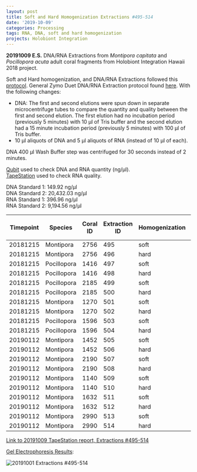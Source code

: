 ```yaml
---
layout: post
title: Soft and Hard Homogenization Extractions #495-514
date: '2019-10-09'
categories: Processing
tags: RNA, DNA, soft and hard homogenization
projects: Holobiont Integration
---
```


**20191009 E.S.**
DNA/RNA Extractions from *Montipora capitata* and *Pocillopora acuta* adult coral fragments from Holobiont Integration Hawaii 2018 project.  

Soft and Hard homogenization, and DNA/RNA Extractions followed this [protocol](https://github.com/emmastrand/EmmaStrand_Notebook/blob/master/_posts/2019-06-05-Soft-and-Hard-Homogenization-Protocol.md). General Zymo Duet DNA/RNA Extraction protocol found [here](https://github.com/emmastrand/EmmaStrand_Notebook/blob/master/_posts/2019-05-31-Zymo-Duet-RNA-DNA-Extraction-Protocol.md). With the following changes:  
- DNA: The first and second elutions were spun down in separate microcentrifuge tubes to compare the quantity and quality between the first and second elution. The first elution had no incubation period (previously 5 minutes) with 10 μl of Tris buffer and the second elution had a 15 minute incubation period (previously 5 minutes) with 100 μl of Tris buffer.  
- 10 μl aliquots of DNA and 5 μl aliquots of RNA (instead of 10 μl of each).    

DNA 400 μl Wash Buffer step was centrifuged for 30 seconds instead of 2 minutes.

[Qubit](https://github.com/emmastrand/EmmaStrand_Notebook/blob/master/_posts/2019-05-31-Qubit-Protocol.md) used to check DNA and RNA quantity (ng/μl).  
[TapeStation](https://github.com/emmastrand/EmmaStrand_Notebook/blob/master/_posts/2019-05-31-TapeStation-Protocol.md) used to check RNA quality.

DNA Standard 1: 149.92 ng/μl  
DNA Standard 2: 20,432.03 ng/μl  
RNA Standard 1: 396.96 ng/μl  
RNA Standard 2: 9,194.56 ng/μl

| Timepoint | Species     | Coral ID | Extraction ID | Homogenization | DNA Reading 1 | DNA Reading 2 | Average DNA ng/μl | RNA Reading 1 | RNA Reading 2 | Average RNA ng/μl | RIN |
|-----------|-------------|----------|---------------|----------------|---------------|---------------|-------------------|---------------|---------------|-------------------|-----|
| 20181215  | Montipora   | 2756     | 495           | soft           | 29            | 29            | 29                | 37.4          | 37.4          | 37.4              | 9.2 |
| 20181215  | Montipora   | 2756     | 496           | hard           | 9             | 8.96          | 8.98              | 15.2          | 15.2          | 15.2              | NA  |
| 20181215  | Pocillopora | 1416     | 497           | soft           | 16.8          | 16.7          | 16.75             | 61.2          | 61.2          | 61.2              | 9   |
| 20181215  | Pocillopora | 1416     | 498           | hard           | 6.98          | 6.94          | 6.96              | 22.6          | 22.8          | 22.7              | NA  |
| 20181215  | Pocillopora | 2185     | 499           | soft           | 26.8          | 26.8          | 26.8              | 49.2          | 49.2          | 49.2              | 9.1 |
| 20181215  | Pocillopora | 2185     | 500           | hard           | 15.9          | 15.9          | 15.9              | 28.2          | 28.4          | 28.3              | NA  |
| 20181215  | Montipora   | 1270     | 501           | soft           | 42            | 42            | 42                | 39.2          | 39.4          | 39.3              | 8.9 |
| 20181215  | Montipora   | 1270     | 502           | hard           | 24.8          | 24.6          | 24.7              | 24.2          | 24.2          | 24.2              | NA  |
| 20181215  | Pocillopora | 1596     | 503           | soft           | 27.8          | 27.8          | 27.8              | 69.8          | 70            | 69.9              | 9.5 |
| 20181215  | Pocillopora | 1596     | 504           | hard           | 13.1          | 13.1          | 13.1              | 44.4          | 44.6          | 44.5              | NA  |
| 20190112  | Montipora   | 1452     | 505           | soft           | 32.6          | 32.6          | 32.6              | 35            | 35            | 35                | 9.2 |
| 20190112  | Montipora   | 1452     | 506           | hard           | 22.8          | 22.8          | 22.8              | **            | **            | **                | NA  |
| 20190112  | Montipora   | 2190     | 507           | soft           | 48            | 47.8          | 47.9              | 12.4          | 12.4          | 12.4              | 9.1 |
| 20190112  | Montipora   | 2190     | 508           | hard           | 20.4          | 20.4          | 20.4              | 23.6          | 23.8          | 23.7              | NA  |
| 20190112  | Montipora   | 1140     | 509           | soft           | 23.8          | 23.6          | 23.7              | 20.4          | 20.6          | 20.5              | 9.3 |
| 20190112  | Montipora   | 1140     | 510           | hard           | 14.5          | 14.5          | 14.5              | 15.4          | 15.6          | 15.5              | NA  |
| 20190112  | Montipora   | 1632     | 511           | soft           | 32.4          | 32.4          | 32.4              | 23.2          | 23.4          | 23.3              | 9.4 |
| 20190112  | Montipora   | 1632     | 512           | hard           | 11.1          | 11.1          | 11.1              | 20.8          | 20.8          | 20.8              | NA  |
| 20190112  | Montipora   | 2990     | 513           | soft           | 10.8          | 10.8          | 10.8              | 17.2          | 17.4          | 17.3              | 8.9 |
| 20190112  | Montipora   | 2990     | 514           | hard           | 15.7          | 15.7          | 15.7              | 14            | 14            | 14                | NA  |


[Link to 20191009 TapeStation report, Extractions #495-514](https://github.com/emmastrand/EmmaStrand_Notebook/blob/master/TapeStation/2019-10-09%20-%2014.09.58.pdf)

[Gel Electrophoresis Results](https://github.com/emmastrand/EmmaStrand_Notebook/blob/master/_posts/2019-07-16-Gel-Electrophoresis-Protocol.md):

![20191001 Extractions #495-514]()
